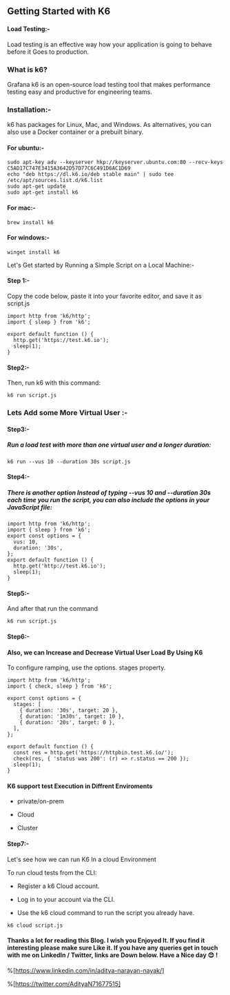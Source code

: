 ## Getting Started with K6

#### Load Testing:-
Load testing is an effective way how your application is going to behave before it Goes to production.

### What is k6?
Grafana k6 is an open-source load testing tool that makes performance testing easy and productive for engineering teams.

### Installation:-
k6 has packages for Linux, Mac, and Windows. As alternatives, you can also use a Docker container or a prebuilt binary.

#### For ubuntu:-
```
sudo apt-key adv --keyserver hkp://keyserver.ubuntu.com:80 --recv-keys C5AD17C747E3415A3642D57D77C6C491D6AC1D69
echo "deb https://dl.k6.io/deb stable main" | sudo tee /etc/apt/sources.list.d/k6.list
sudo apt-get update
sudo apt-get install k6
```
#### For mac:-
```
brew install k6
```
#### For windows:-
```
winget install k6
```
Let's Get started by Running a Simple Script on a Local Machine:-

#### Step 1:-
Copy the code below, paste it into your favorite editor, and save it as script.js
```
import http from 'k6/http';
import { sleep } from 'k6';

export default function () {
  http.get('https://test.k6.io');
  sleep(1);
}
```
#### Step2:-
Then, run k6 with this command:
```
k6 run script.js
```

### Lets Add some More Virtual User :-
#### Step3:-
##### Run a load test with more than one virtual user and a longer duration:
```
k6 run --vus 10 --duration 30s script.js
```
#### Step4:-
##### There is another option Instead of typing --vus 10 and --duration 30s each time you run the script, you can also include the options in your JavaScript file:
```
import http from 'k6/http';
import { sleep } from 'k6';
export const options = {
  vus: 10,
  duration: '30s',
};
export default function () {
  http.get('http://test.k6.io');
  sleep(1);
}
```
#### Step5:-
And after that run the command 
```
k6 run script.js
```
#### Step6:-
#### Also, we can Increase and Decrease Virtual User Load By Using K6
To configure ramping, use the options. stages property.
```
import http from 'k6/http';
import { check, sleep } from 'k6';

export const options = {
  stages: [
    { duration: '30s', target: 20 },
    { duration: '1m30s', target: 10 },
    { duration: '20s', target: 0 },
  ],
};

export default function () {
  const res = http.get('https://httpbin.test.k6.io/');
  check(res, { 'status was 200': (r) => r.status == 200 });
  sleep(1);
}
```
#### K6 support test Execution in Diffrent Enviroments

- private/on-prem

- Cloud

- Cluster


#### Step7:-
Let's see how we can run K6 In a cloud Environment

To run cloud tests from the CLI:

- Register a k6 Cloud account.

- Log in to your account via the CLI.

- Use the k6 cloud command to run the script you already have.

```
k6 cloud script.js
```


#### Thanks a lot for reading this Blog. I wish you Enjoyed It. If you find it interesting please make sure Like it. If you have any queries get in touch with me on LinkedIn / Twitter, links are Down below.  Have a Nice day 😊 !

%[https://www.linkedin.com/in/aditya-narayan-nayak/]

%[https://twitter.com/AdityaN71677515]




